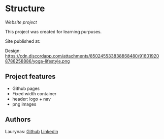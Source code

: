 # Structure

_Website project_

This project was created for learning purpuses.

Site published at: 

Design: https://cdn.discordapp.com/attachments/850245533838868480/916019208788258886/yoga-lifestyle.png


## Project features

-   Github pages
-   Fixed width container
-   header: logo + nav
-   png images

## Authors

Laurynas: [Github](https://github.com/Laurisdid/) [Linkedln]()